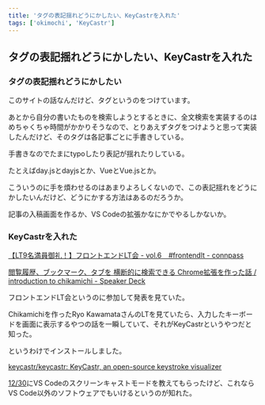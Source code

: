 ```yaml
---
title: 'タグの表記揺れどうにかしたい、KeyCastrを入れた'
tags: ['okimochi', 'KeyCastr']
---
```


## タグの表記揺れどうにかしたい、KeyCastrを入れた

### タグの表記揺れどうにかしたい

このサイトの話なんだけど、タグというのをつけています。

あとから自分の書いたものを検索しようとするときに、全文検索を実装するのはめちゃくちゃ時間がかかりそうなので、とりあえずタグをつけようと思って実装したんだけど、そのタグは各記事ごとに手書きしている。

手書きなのでたまにtypoしたり表記が揺れたりしている。

たとえばday.jsとdayjsとか、VueとVue.jsとか。

こういうのに手を煩わせるのはあまりよろしくないので、この表記揺れをどうにかしたいんだけど、どうにかする方法はあるのだろうか。

記事の入稿画面を作るか、VS Codeの拡張かなにかでやるしかないか。

### KeyCastrを入れた

[【LT9名満員御礼！】フロントエンドLT会 \- vol\.6　\#frontendlt \- connpass](https://rakus.connpass.com/event/234673/)

[閲覧履歴、ブックマーク、タブを 横断的に検索できる Chrome拡張を作った話 / introduction to chikamichi \- Speaker Deck](https://speakerdeck.com/kawamataryo/introduction-to-chikamichi)

フロントエンドLT会というのに参加して発表を見ていた。

Chikamichiを作ったRyo KawamataさんのLTを見ていたら、入力したキーボードを画面に表示するやつの話を一瞬していて、それがKeyCastrというやつだと知った。

というわけでインストールしました。

[keycastr/keycastr: KeyCastr, an open\-source keystroke visualizer](https://github.com/keycastr/keycastr)

[12/30](/posts/2021-12-30/)にVS Codeのスクリーンキャストモードを教えてもらったけど、これならVS Code以外のソフトウェアでもいけるというのが知れた。